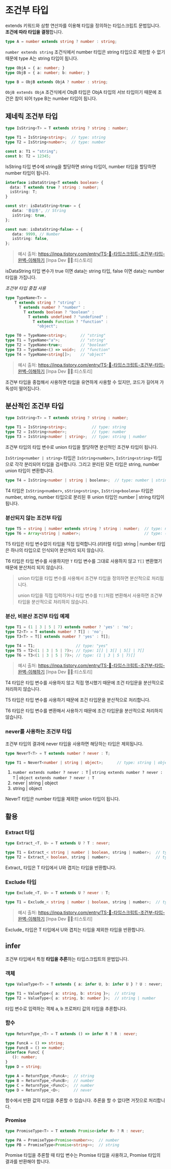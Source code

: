 # 조건부 타입
extends 키워드와 삼항 연산자를 이용해 타입을 정의하는 타입스크립트 문법입니다. **조건에 따라 타입을 결정**합니다.

```typescript
type A = number extends string ? number : string;
```
`number extends string` 조건식에서 number 타입은 string 타입으로 제한할 수 없기 때문에 type A는 string 타입이 됩니다.

```typescript
type ObjA = { a: number; }
type ObjB = { a: number; b: number; }

type B = ObjB extends ObjA ? number : string;
```
`ObjB extends ObjA` 조건식에서 ObjB 타입은 ObjA 타입의 서브 타입이기 때문에 조건은 참이 되어 type B는 number 타입이 됩니다.


## 제네릭 조건부 타입
```typescript
type IsString<T> = T extends string ? string : number;

type T1 = IsString<string>;  // type: string
type T2 = IsString<number>;  // type: number

const a: T1 = "string";
const b: T2 = 12345;
```
IsString 타입 변수에 string을 할당하면 string 타입이, number 타입을 할당하면 number 타입이 됩니다.

```typescript
interface isDataString<T extends boolean> {
  data: T extends true ? string : number;
  isString: T;
}

const str: isDataString<true> = {
   data: '홍길동', // String
   isString: true,
};

const num: isDataString<false> = {
   data: 9999, // Number
   isString: false,
};
```
> 예시 출처: https://inpa.tistory.com/entry/TS-📘-타입스크립트-조건부-타입-완벽-이해하기 [Inpa Dev 👨‍💻:티스토리]

isDataString 타입 변수가 true 이면 data는 string 타입, false 이면 data는 number 타입을 가집니다.

*조건부 타입 중첩 사용*
```typescript
type TypeName<T> =
    T extends string ? "string" :
      T extends number ? "number" :
        T extends boolean ? "boolean" :
          T extends undefined ? "undefined" :
            T extends Function ? "function" :
              "object";

type T0 = TypeName<string>;      // "string"
type T1 = TypeName<"a">;         // "string"
type T2 = TypeName<true>;        // "boolean"
type T3 = TypeName<() => void>;  // "function"
type T4 = TypeName<string[]>;    // "object"
```
> 예시 출처: https://inpa.tistory.com/entry/TS-📘-타입스크립트-조건부-타입-완벽-이해하기 [Inpa Dev 👨‍💻:티스토리]

조건부 타입을 중첩해서 사용하면 타입을 유연하게 사용할 수 있지만, 코드가 길어져 가독성이 떨어집니다. 


## 분산적인 조건부 타입
```typescript
type IsString<T> = T extends string ? string : number;

type T1 = IsString<string>;           // type: string
type T2 = IsString<number>;           // type: number
type T3 = IsString<number | string>;  // type: string | number
```
조건부 타입의 타입 변수로 union 타입을 할당하면 분산적인 조건부 타입이 됩니다.

`IsString<number | string>` 타입은 `IsString<number>`, `IsString<string>` 타입으로 각각 분리되어 타입을 검사합니다. 
그리고 분리된 모든 타입은 string, number union 타입이 변환합니다.

```typescript
type T4 = IsString<number | string | boolena>;  // type: number | string
```
T4 타입은 `IsString<number>`, `sString<string>`, `IsString<boolena>` 타입은 number, string, number 타입으로 분리된 후 
union 타입인 number | string 타입이 됩니다.

### 분산되지 않는 조건부 타입
```typescript
type T5 = string | number extends string ? string : number;  // type: number
type T6 = Array<string | number>;                            // type: (string | number)[]
```
T5 타입은 타입 변수없이 타입을 직접 입력합니다.(리터럴 타입) string | number 타입은 하나의 타입으로 인식되어 분산처리 되지 않습니다.

T6 타입은 타입 변수를 사용하지만 `T` 타입 변수를 그대로 사용하지 않고 `T[]` 변환했기 때문에 분산처리 되지 않습니다.


> union 타입을 타입 변수를 사용해서 조건부 타입을 정의하면 분산적으로 처리됩니다.
>
> union 타입을 직접 입력하거나 타입 변수를 `T[]`처럼 변환해서 사용하면 조건부 타입을 분산적으로 처리하지 않습니다.

### 분산, 비분산 조건부 타입 예제
```typescript
type T1 = (1 | 3 | 5 | 7) extends number ? 'yes' : 'no';
type T2<T> = T extends number ? T[] : 'no';              
type T3<T> = T[] extends number ? 'yes' : T[];           

type T4 = T1;                  // type: "yes"
type T5 = T2<(1 | 3 | 5 | 7)>; // type: 1[] | 3[] | 5[] | 7[]
type T6 = T3<(1 | 3 | 5 | 7)>; // type: (1 | 3 | 5 | 7)[]
```
> 예시 출처: https://inpa.tistory.com/entry/TS-📘-타입스크립트-조건부-타입-완벽-이해하기 [Inpa Dev 👨‍💻:티스토리]

T4 타입은 타입 변수를 사용하지 않고 직접 명시했기 때문에 조건 타입문을 분산적으로 처리하지 않습니다.

T5 타입은 타입 변수를 사용하기 때문에 조건 타입문을 분산적으로 처리합니다.

T6 타입은 타입 변수를 변환해서 사용하기 때문에 조건 타입문을 분산적으로 처리하지 않습니다.

### never를 사용하는 조건부 타입
조건부 타입의 결과에 never 타입을 사용하면 해당하는 타입은 제외됩니다.

```typescript
type NeverT<T> = T extends number ? never : T;

type T1 = NeverT<number | string | object>;      // type: string | object
```
1. `number extends number ? never : T` | `string extends number ? never : T` | `object extends number ? never : T`
2. never | string | object
3. string | object

NeverT 타입은 number 타입을 제외한 union 타입이 됩니다.


## 활용
### Extract 타입
```typescript
type Extract_<T, U> = T extends U ? T : never;

type T1 = Extract_< string | number | boolean, string | number>;  // type: string | number
type T2 = Extract_< boolean, string | number>;                    // type: never
```
Extract_ 타입은 T 타입에서 U와 겹치는 타입을 반환합니다.

### Exclude 타입
```typescript
type Exclude_<T, U> = T extends U ? never : T;

type T1 = Exclude_< string | number | boolean, string | number>;  // type: boolean
```
> 예시 출처: https://inpa.tistory.com/entry/TS-📘-타입스크립트-조건부-타입-완벽-이해하기 [Inpa Dev 👨‍💻:티스토리]

Exclude_ 타입은 T 타입에서 U와 겹치는 타입을 제외한 타입을 반환합니다.


## infer
조건부 타입에서 특정 **타입을 추론**하는 타입스크립트의 문법입니다.

### 객체
```typescript
type ValueType<T> = T extends { a: infer U, b: infer U } ? U : never;

type T1 = ValueType<{ a: string, b: string }>;  // string
type T2 = ValueType<{ a: string, b: number }>;  // string | number
```
타입 변수로 입력하는 객체 a, b 프로퍼티 값의 타입을 추론합니다.

### 함수
```typescript
type ReturnType_<T> = T extends () => infer R ? R : never;

type FuncA = () => string;
type FuncB = () => number;
interface FuncC {
   (): number;
}
type D = string;

type A = ReturnType_<FuncA>;  // string
type B = ReturnType_<FuncB>;  // number
type C = ReturnType_<FuncC>;  // number
type D = ReturnType_<D>;      // never
```
함수에서 반환 값의 타입을 추론할 수 있습니다. 추론을 할 수 없다면 거짓으로 처리합니다.

### Promise
```typescript
type PromiseType<T> = T extends Promise<infer R> ? R : never;

type PA = PromiseType<Promise<number>>;  // number
type PB = PromiseType<Promise<string>>;  // string
```
Promise 타입을 추론할 때 타입 변수는 Promise 타입을 사용하고, Promise 타입의 결과를 반환해야 합니다.
